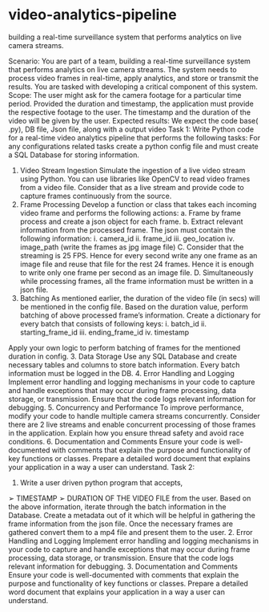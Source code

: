 # video-analytics-pipeline
building a real-time surveillance system that performs analytics on live camera streams.

Scenario: You are part of a team, building a real-time surveillance system that performs
analytics on live camera streams. The system needs to process video frames in real-time, apply
analytics, and store or transmit the results. You are tasked with developing a critical component
of this system.
Scope: The user might ask for the camera footage for a particular time period. Provided the
duration and timestamp, the application must provide the respective footage to the user. The
timestamp and the duration of the video will be given by the user.
Expected results: We expect the code base( .py), DB file, Json file, along with a output video
Task 1:
Write Python code for a real-time video analytics pipeline that performs the following tasks:
For any configurations related tasks create a python config file and must create a SQL
Database for storing information.
1. Video Stream Ingestion
Simulate the ingestion of a live video stream using Python. You can use libraries like
OpenCV to read video frames from a video file. Consider that as a live stream and
provide code to capture frames continuously from the source.
2. Frame Processing
Develop a function or class that takes each incoming video frame and performs the
following actions:
a. Frame by frame process and create a json object for each frame.
b. Extract relevant information from the processed frame. The json must contain the
following information:
i. camera_id
ii. frame_id
iii. geo_location
iv. image_path (write the frames as jpg image file)
C. Consider that the streaming is 25 FPS. Hence for every second write any one frame
as an image file and reuse that file for the rest 24 frames. Hence it is enough to write
only one frame per second as an image file.
D. Simultaneously while processing frames, all the frame information must be written in a
json file.
3. Batching
As mentioned earlier, the duration of the video file (in secs) will be mentioned in the
config file. Based on the duration value, perform batching of above processed frame’s
information. Create a dictionary for every batch that consists of following keys:
i. batch_id
ii. starting_frame_id
iii. ending_frame_id
iv. timestamp

Apply your own logic to perform batching of frames for the mentioned duration in config.
3. Data Storage
Use any SQL Database and create necessary tables and columns to store batch
information. Every batch information must be logged in the DB.
4. Error Handling and Logging
Implement error handling and logging mechanisms in your code to capture and handle
exceptions that may occur during frame processing, data storage, or transmission.
Ensure that the code logs relevant information for debugging.
5. Concurrency and Performance
To improve performance, modify your code to handle multiple camera streams
concurrently. Consider there are 2 live streams and enable concurrent processing of
those frames in the application. Explain how you ensure thread safety and avoid race
conditions.
6. Documentation and Comments
Ensure your code is well-documented with comments that explain the purpose and
functionality of key functions or classes. Prepare a detailed word document that explains
your application in a way a user can understand.
Task 2:
1. Write a user driven python program that accepts,

➢ TIMESTAMP
➢ DURATION OF THE VIDEO FILE from the user.
Based on the above information, iterate through the batch information in the Database. Create a
metadata out of it which will be helpful in gathering the frame information from the json file.
Once the necessary frames are gathered convert them to a mp4 file and present them to the
user.
2. Error Handling and Logging
Implement error handling and logging mechanisms in your code to capture and handle
exceptions that may occur during frame processing, data storage, or transmission. Ensure that
the code logs relevant information for debugging.
3. Documentation and Comments
Ensure your code is well-documented with comments that explain the purpose and functionality
of key functions or classes. Prepare a detailed word document that explains your application in
a way a user can understand.
